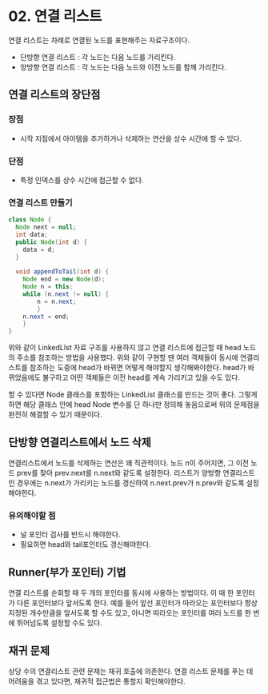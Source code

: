 # 02. 연결 리스트



 연결 리스트는 차례로 연결된 노드를 표현해주는 자료구조이다.



- 단방향 연결 리스트 : 각 노드는 다음 노드를 가리킨다.
- 양방향 연결 리스트 : 각 노드는 다음 노드와 이전 노드를 함께 가리킨다. 



## 연결 리스트의 장단점

### 장점

- 시작 지점에서 아이템을 추가하거나 삭제하는 연산을 상수 시간에 할 수 있다.

### 단점

- 특정 인덱스를 상수 시간에 접근할 수 없다.



### 연결 리스트 만들기

```java
class Node {
  Node next = null;
  int data;
  public Node(int d) {
    data = d;
  }
  
  void appendToTail(int d) {
    Node end = new Node(d);
    Node n = this;
    while (n.next != null) {
      	n = n.next;
		}
    n.next = end;
	}
}
```



 위와 같이 LinkedLIst 자료 구조를 사용하지 않고 연결 리스트에 접근할 때 head 노드의 주소를 참조하는 방법을 사용했다. 위와 같이 구현할 땐 여러 객체들이 동시에 연결리스트를 참조하는 도중에 head가 바뀌면 어떻게 해야할지 생각해봐야한다. head가 바뀌었음에도 불구하고 어떤 객체들은 이전 head를 계속 가리키고 있을 수도 있다.



 할 수 있다면 Node 클래스를 포함하는 LinkedList 클래스를 만드는 것이 좋다. 그렇게 하면 해당 클래스 안에 head Node 변수를 단 하나만 정의해 놓음으로써 위의 문제점을 완전히 해결할 수 있기 때문이다.



## 단방향 연결리스트에서 노드 삭제 

 연결리스트에서 노드를 삭제하는 연산은 꽤 직관적이다. 노드 n이 주어지면, 그 이전 노드 prev를 찾아 prev.next를 n.next와 같도록 설정한다. 리스트가 양방향 연결리스트인 경우에는 n.next가 가리키는 노드를 갱신하여 n.next.prev가 n.prev와 같도록 설정해야한다.



### 유의해야할 점

- 널 포인터 검사를 반드시 해야한다.
- 필요하면 head와 tail포인터도 갱신해야한다.



 ## Runner(부가 포인터) 기법



연결 리스트를 순회할 때 두 개의 포인터를 동시에 사용하는 방법이다. 이 때 한 포인터가 다른 포인터보다 앞서도록 한다. 예를 들어 앞선 포인터가 따라오는 포인터보다 항상 지정된 개수만큼을 앞서도록 할 수도 있고, 아니면 따라오는 포인터를 여러 노드를 한 번에 뛰어넘도록 설정할 수도 있다.



## 재귀 문제

 상당 수의 연결리스트 관련 문제는 재귀 호출에 의존한다. 연결 리스트 문제를 푸는 데 어려움을 겪고 있다면, 재귀적 접근법은 통할지 확인해야한다.







